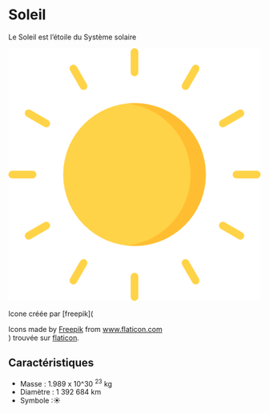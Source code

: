 # Soleil

Le Soleil est l’étoile du Système solaire

![Icone soleil](sun.png)

Icone créée par [freepik](<div>Icons made by <a href="https://www.freepik.com" title="Freepik">Freepik</a> from <a href="https://www.flaticon.com/" title="Flaticon">www.flaticon.com</a></div>) trouvée sur [flaticon](https://www.flaticon.com/).

## Caractéristiques

- Masse : 1.989 x 10^30 <sup>23</sup> kg
- Diamètre : 1 392 684 km
- Symbole :&#x2600;
